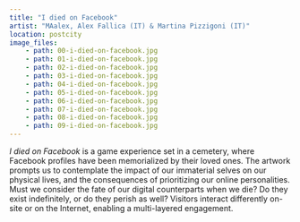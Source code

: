 ```yaml
---
title: "I died on Facebook"
artist: "MAalex, Alex Fallica (IT) & Martina Pizzigoni (IT)"
location: postcity
image_files:
    - path: 00-i-died-on-facebook.jpg
    - path: 01-i-died-on-facebook.jpg
    - path: 02-i-died-on-facebook.jpg
    - path: 03-i-died-on-facebook.jpg
    - path: 04-i-died-on-facebook.jpg
    - path: 05-i-died-on-facebook.jpg
    - path: 06-i-died-on-facebook.jpg
    - path: 07-i-died-on-facebook.jpg
    - path: 08-i-died-on-facebook.jpg
    - path: 09-i-died-on-facebook.jpg
---
```


_I died on Facebook_ is a game experience set in a cemetery, where Facebook profiles have been memorialized by their loved ones.
The artwork prompts us to contemplate the impact of our immaterial selves on our physical lives, and the consequences of prioritizing our online personalities. Must we consider the fate of our digital counterparts when we die? Do they exist indefinitely, or do they perish as well?
Visitors interact differently on-site or on the Internet, enabling a multi-layered engagement.
